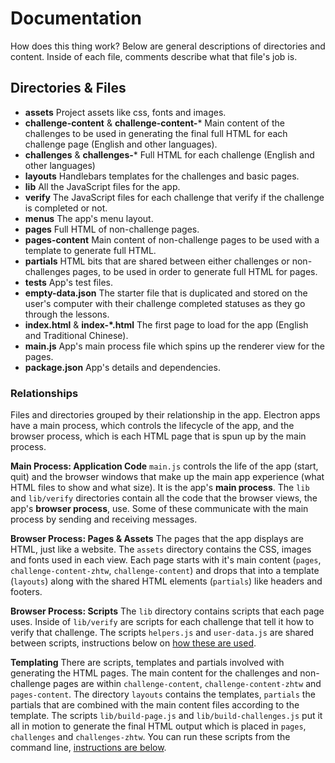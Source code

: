 # Documentation

How does this thing work? Below are general descriptions of directories and content. Inside of each file, comments describe what that file's job is.

## Directories & Files
- **assets** Project assets like css, fonts and images.
- **challenge-content** & **challenge-content-*** Main content of the challenges to be used in generating the final full HTML for each challenge page (English and other languages).
- **challenges** & **challenges-*** Full HTML for each challenge (English and other languages)
- **layouts** Handlebars templates for the challenges and basic pages.
- **lib** All the JavaScript files for the app.
 - **verify** The JavaScript files for each challenge that verify if the challenge is completed or not.
- **menus** The app's menu layout.
- **pages** Full HTML of non-challenge pages.
- **pages-content** Main content of non-challenge pages to be used with a template to generate full HTML.
- **partials** HTML bits that are shared between either challenges or non-challenges pages, to be used in order to generate full HTML for pages.
- **tests** App's test files.
- **empty-data.json** The starter file that is duplicated and stored on the user's computer with their challenge completed statuses as they go through the lessons.
- **index.html** & **index-*.html** The first page to load for the app (English and Traditional Chinese).
- **main.js** App's main process file which spins up the renderer view for the pages.
- **package.json** App's details and dependencies.

### Relationships
Files and directories grouped by their relationship in the app. Electron apps have a main process, which controls the lifecycle of the app, and the browser process, which is each HTML page that is spun up by the main process.

**Main Process: Application Code**
`main.js` controls the life of the app (start, quit) and the browser windows that make up the main app experience (what HTML files to show and what size). It is the app's **main process**. The `lib` and `lib/verify` directories contain all the code that the browser views, the app's **browser process**, use. Some of these communicate with the main process by sending and receiving messages.

**Browser Process: Pages & Assets**
The pages that the app displays are HTML, just like a website. The `assets` directory contains the CSS, images and fonts used in each view. Each page starts with it's main content (`pages`, `challenge-content-zhtw`, `challenge-content`) and drops that into a template (`layouts`) along with the shared HTML elements (`partials`) like headers and footers.

**Browser Process: Scripts**
The `lib` directory contains scripts that each page uses. Inside of `lib/verify` are scripts for each challenge that tell it how to verify that challenge. The scripts `helpers.js` and `user-data.js` are shared between scripts, instructions below on [how these are used]().

**Templating**
There are scripts, templates and partials involved with generating the HTML pages. The main content for the challenges and non-challenge pages are within `challenge-content`, `challenge-content-zhtw` and `pages-content`. The directory `layouts` contains the templates, `partials` the partials that are combined with the main content files according to the template. The scripts `lib/build-page.js` and `lib/build-challenges.js` put it all in motion to generate the final HTML output which is placed in `pages`, `challenges` and `challenges-zhtw`. You can run these scripts from the command line, [instructions are below]().
